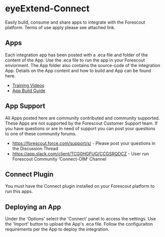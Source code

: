 # eyeExtend-Connect
Easily build, consume and share apps to integrate with the Forescout platform. Terms of use apply please see attached link.

## Apps
Each integration app has been posted with a .eca file and folder of the content of the App. Use the .eca file to run the app in your Forescout enviorment. The App folder also contains the source-code of the integration App. 
Details on the App content and how to build and App can be found here. 
* [Training Videos](https://www.youtube.com/playlist?list=PL2HYJud3zBqcjUoiJzVG33_ubuRqv3crQ)
* [App Build Guide](https://github.com/Forescout/eyeExtend-Connect/blob/master/eyeExtend%20Connect%20App%20Building%20Guide.pdf)

## App Support

All Apps posted here are community contributed and community supported. These Apps are not supported by the Forescout Customer Support team. If you have questions or are in need of support you can post your questions to one of these community forums. 

* https://forescout.force.com/support/s/ - Please post your questions in the Discussion Thread
* https://app.slack.com/client/TCG0HGFUG/CCGSRQDCZ  - User run Forescout Community ‘Connect-OIM’ Channel


## Connect Plugin
You must have the Connect plugin installed on your Forescout platform to run this apps. 

## Deploying an App
Under the 'Options' select the 'Connect' panel to access the settings. Use the 'Import' button to upload the App's .eca file. Follow the configuraiton requirements per the App to deploy the integration.



